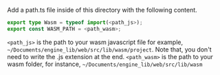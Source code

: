 Add a path.ts file inside of this directory with the following content.

```ts
export type Wasm = typeof import(<path_js>);
export const WASM_PATH = <path_wasm>;
```

`<path_js>` is the path to your wasm javascript file for example,
`~/Documents/engine_lib/web/src/lib/wasm/project`. Note that, you don't need to write the .js extension at the end. `<path_wasm>` is the path to your wasm folder, for instance, `~/Documents/engine_lib/web/src/lib/wasm`

